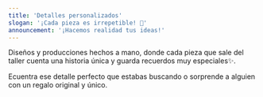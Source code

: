 ```yaml
---
title: 'Detalles personalizados'
slogan: '¡Cada pieza es irrepetible! 🤎'
announcement: '¡Hacemos realidad tus ideas!'
---
```


<p>
    Diseños y producciones hechos a mano, donde cada pieza que sale del
    taller cuenta una historia única y guarda recuerdos muy especiales✨. 
</p>
<p>
    Ecuentra ese detalle perfecto que estabas
    buscando o sorprende a alguien con un regalo original y único.
</p>
